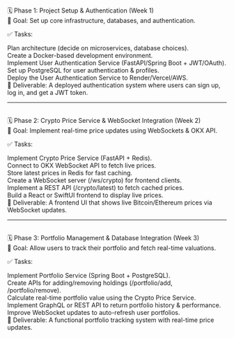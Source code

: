 🗓️ Phase 1: Project Setup & Authentication (Week 1)</br>
📌 Goal: Set up core infrastructure, databases, and authentication.</br>

✅ Tasks:</br>

 Plan architecture (decide on microservices, database choices).</br>
 Create a Docker-based development environment.</br>
 Implement User Authentication Service (FastAPI/Spring Boot + JWT/OAuth).</br>
 Set up PostgreSQL for user authentication & profiles.</br>
 Deploy the User Authentication Service to Render/Vercel/AWS.</br>
🚀 Deliverable: A deployed authentication system where users can sign up, log in, and get a JWT token.</br>

-------------------------------------------------------------------------------------------------------------------
</br>
🗓️ Phase 2: Crypto Price Service & WebSocket Integration (Week 2)</br>
📌 Goal: Implement real-time price updates using WebSockets & OKX API.</br>

✅ Tasks:</br>

 Implement Crypto Price Service (FastAPI + Redis).</br>
 Connect to OKX WebSocket API to fetch live prices.</br>
 Store latest prices in Redis for fast caching.</br>
 Create a WebSocket server (/ws/crypto) for frontend clients.</br>
 Implement a REST API (/crypto/latest) to fetch cached prices.</br>
 Build a React or SwiftUI frontend to display live prices.</br>
🚀 Deliverable: A frontend UI that shows live Bitcoin/Ethereum prices via WebSocket updates.</br>

-------------------------------------------------------------------------------------------------------------------
</br>
🗓️ Phase 3: Portfolio Management & Database Integration (Week 3)</br>
📌 Goal: Allow users to track their portfolio and fetch real-time valuations.</br>

✅ Tasks:</br>

 Implement Portfolio Service (Spring Boot + PostgreSQL).</br>
 Create APIs for adding/removing holdings (/portfolio/add, /portfolio/remove).</br>
 Calculate real-time portfolio value using the Crypto Price Service.</br>
 Implement GraphQL or REST API to return portfolio history & performance.</br>
 Improve WebSocket updates to auto-refresh user portfolios.</br>
🚀 Deliverable: A functional portfolio tracking system with real-time price updates.</br>
